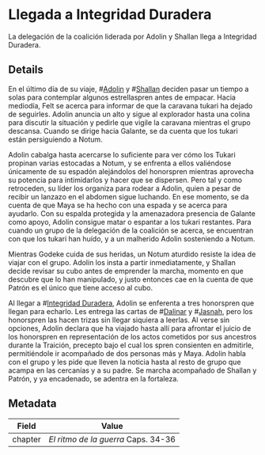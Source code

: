 # Llegada a Integridad Duradera
La delegación de la coalición liderada por Adolin y Shallan llega a Integridad Duradera.

## Details
En el último día de su viaje, #[Adolin](characters/adolin) y #[Shallan](characters/shallan) deciden pasar un tiempo a solas para contemplar algunos estrellaspren antes de empacar. Hacia mediodía, Felt se acerca para informar de que la caravana tukari ha dejado de seguirles. Adolin anuncia un alto y sigue al explorador hasta una colina para discutir la situación y pedirle que vigile la caravana mientras el grupo descansa. Cuando se dirige hacia Galante, se da cuenta que los tukari están persiguiendo a Notum. 

Adolin cabalga hasta acercarse lo suficiente para ver cómo los Tukari propinan varias estocadas a Notum, y se enfrenta a ellos valiéndose únicamente de su espadón alejándolos del honorspren mientras aprovecha su potencia para intimidarlos y hacer que se dispersen. Pero tal y como retroceden, su líder los organiza para rodear a Adolin, quien a pesar de recibir un lanzazo en el abdomen sigue luchando. En ese momento, se da cuenta de que Maya se ha hecho con una espada y se acerca para ayudarlo. Con su espalda protegida y la amenazadora presencia de Galante como apoyo, Adolin consigue matar o espantar a los tukari restantes. Para cuando un grupo de la delegación de la coalición se acerca, se encuentran con que los tukari han huído, y a un malherido Adolin sosteniendo a Notum.

Mientras Godeke cuida de sus heridas, un Notum aturdido resiste la idea de viajar con el grupo. Adolin los insta a partir inmediatamente, y Shallan decide revisar su cubo antes de emprender la marcha, momento en que descubre que lo han manipulado, y justo entonces cae en la cuenta de que Patrón es el único que tiene acceso al cubo.

Al llegar a #[Integridad Duradera](locations/lasting-integrity), Adolin se enferenta a tres honorspren que llegan para echarlo. Les entrega las cartas de #[Dalinar](characters/dalinar) y #[Jasnah](characters/jasnah), pero los honorspren las hacen trizas sin llegar siquiera a leerlas. Al verse sin opciones, Adolin declara que ha viajado hasta allí para afrontar el juicio de los honorspren en representación de los actos cometidos por sus ancestros durante la Traición, precepto bajo el cual los spren consienten en admitirle, permitiéndole ir acompañado de dos personas más y Maya. Adolin habla con el grupo y les pide que lleven la noticia hasta al resto de grupo que acampa en las cercanías y a su padre. Se marcha acompañado de Shallan y Patrón, y ya encadenado, se adentra en la fortaleza.

## Metadata
| Field | Value |
| ----- | ----- |
| chapter | *El ritmo de la guerra* Caps. 34-36|
